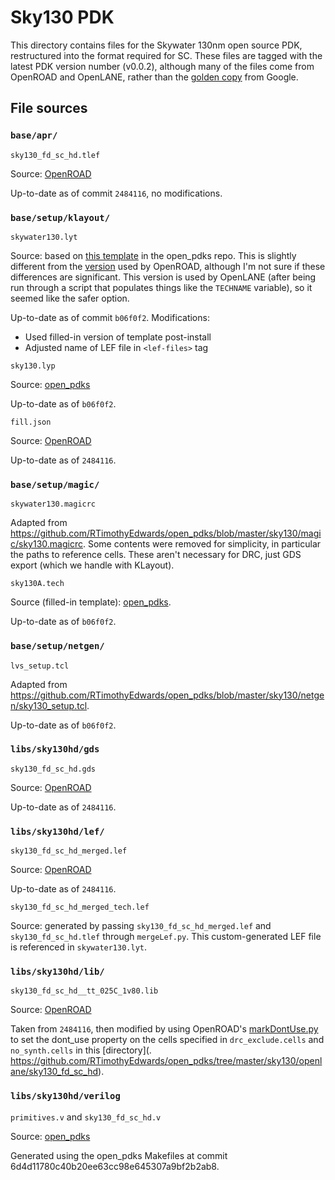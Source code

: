 # Sky130 PDK

This directory contains files for the Skywater 130nm open source PDK,
restructured into the format required for SC. These files are tagged with the
latest PDK version number (v0.0.2), although many of the files come from
OpenROAD and OpenLANE, rather than the [golden
copy](https://github.com/google/skywater-pdk-libs-sky130_fd_sc_hd) from Google.

## File sources

### `base/apr/`

`sky130_fd_sc_hd.tlef`

Source: [OpenROAD](https://github.com/The-OpenROAD-Project/OpenROAD-flow-scripts/blob/2484116345a52074fee4b1755656369a2a9f75ce/flow/platforms/sky130hd/lef/sky130_fd_sc_hd.tlef)

Up-to-date as of commit `2484116`, no modifications.

### `base/setup/klayout/`

`skywater130.lyt`

Source: based on [this
template](https://github.com/RTimothyEdwards/open_pdks/blob/master/sky130/klayout/sky130.lyt)
in the open_pdks repo. This is slightly different from the [version](
https://github.com/The-OpenROAD-Project/OpenROAD-flow-scripts/blob/master/flow/platforms/sky130hd/sky130hd.lyt)
used by
OpenROAD, although I'm not sure if these differences are significant. This
version is used by OpenLANE (after being run through a script that
populates things like the `TECHNAME` variable), so it seemed like the safer option.

Up-to-date as of commit `b06f0f2`. Modifications:

- Used filled-in version of template post-install
- Adjusted name of LEF file in `<lef-files>` tag

`sky130.lyp`

Source: [open_pdks](https://github.com/RTimothyEdwards/open_pdks/blob/master/sky130/klayout/sky130.lyp)

Up-to-date as of `b06f0f2`.

`fill.json`

Source: [OpenROAD](https://github.com/The-OpenROAD-Project/OpenROAD-flow-scripts/blob/master/flow/platforms/sky130hd/fill.json)

Up-to-date as of `2484116`.

### `base/setup/magic/`

`skywater130.magicrc`

Adapted from
https://github.com/RTimothyEdwards/open_pdks/blob/master/sky130/magic/sky130.magicrc.
Some contents were removed for simplicity, in particular the paths to reference
cells. These aren't necessary for DRC, just GDS export (which we handle with KLayout).

`sky130A.tech`

Source (filled-in template):
[open_pdks](https://github.com/RTimothyEdwards/open_pdks/blob/master/sky130/magic/sky130.tech).

Up-to-date as of `b06f0f2`.

### `base/setup/netgen/`

`lvs_setup.tcl`

Adapted from
https://github.com/RTimothyEdwards/open_pdks/blob/master/sky130/netgen/sky130_setup.tcl.

Up-to-date as of `b06f0f2`.

### `libs/sky130hd/gds`

`sky130_fd_sc_hd.gds`

Source: [OpenROAD](https://github.com/The-OpenROAD-Project/OpenROAD-flow-scripts/blob/master/flow/platforms/sky130hd/gds/sky130_fd_sc_hd.gds)

Up-to-date as of `2484116`.

### `libs/sky130hd/lef/`

`sky130_fd_sc_hd_merged.lef`

Source: [OpenROAD](https://github.com/The-OpenROAD-Project/OpenROAD-flow-scripts/blob/master/flow/platforms/sky130hd/lef/sky130_fd_sc_hd_merged.lef)

Up-to-date as of `2484116`.

`sky130_fd_sc_hd_merged_tech.lef`

Source: generated by passing `sky130_fd_sc_hd_merged.lef` and
`sky130_fd_sc_hd.tlef` through `mergeLef.py`. This custom-generated LEF file is
referenced in `skywater130.lyt`.

### `libs/sky130hd/lib/`

`sky130_fd_sc_hd__tt_025C_1v80.lib `

Source: [OpenROAD](https://github.com/The-OpenROAD-Project/OpenROAD-flow-scripts/blob/master/flow/platforms/sky130hd/lib/sky130_fd_sc_hd__tt_025C_1v80.lib)

Taken from `2484116`, then modified by using OpenROAD's
[markDontUse.py](https://github.com/The-OpenROAD-Project/OpenROAD-flow-scripts/blob/master/flow/util/markDontUse.py)
to set the dont_use property on the cells specified in `drc_exclude.cells` and
`no_synth.cells` in this [directory](.
https://github.com/RTimothyEdwards/open_pdks/tree/master/sky130/openlane/sky130_fd_sc_hd).

### `libs/sky130hd/verilog`

`primitives.v` and `sky130_fd_sc_hd.v`

Source: [open_pdks](https://github.com/RTimothyEdwards/open_pdks)

Generated using the open_pdks Makefiles at commit 6d4d11780c40b20ee63cc98e645307a9bf2b2ab8.
